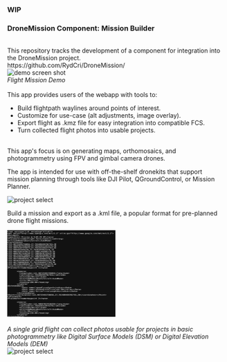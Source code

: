 ### WIP

<h3>DroneMission Component: Mission Builder</h3>
<br>
This repository tracks the development of a component for integration into the DroneMission project.
<br>
https://github.com/RydCri/DroneMission/
<br>
<img style="height:400px;width:300px;" src="flightDemo.gif" alt="demo screen shot">
<br>
<i>Flight Mission Demo</i>
<br>
<br>
This app provides users of the webapp with tools to:
<br>

<ul>
<li>Build flightpath waylines around points of interest.</li>
<li>Customize for use-case (alt adjustments, image overlay).</li>
<li>Export flight as .kmz file for easy integration into compatible FCS.</li>
<li>Turn collected flight photos into usable projects.</li>
</ul>
<br>
This app's focus is on generating maps, orthomosaics, and photogrammetry using FPV and gimbal camera drones.
<br>
<p>The app is intended for use with off-the-shelf dronekits that support mission planning through tools like DJI Pilot, QGroundControl, or Mission Planner.</p>
<img style="height:200px;width:250px;" src="orbitsTrees.png" alt="project select">
<div>
<p>Build a mission and export as a .kml file, a popular format for pre-planned drone flight missions.</p>
<img style="height:200px;width:250px;" src="kmlxml.png" alt="project select">
<br>

<br>
<i>A single grid flight can collect photos usable for projects in basic photogrammetry like Digital Surface Models (DSM) or Digital Elevation Models (DEM)</i>
</div>
<img style="height:200px;width:250px;" src="kmlEdit.png" alt="project select">

